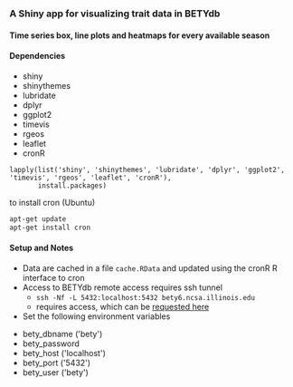### A Shiny app for visualizing trait data in BETYdb

#### Time series box, line plots and heatmaps for every available season

#### Dependencies

- shiny
- shinythemes
- lubridate
- dplyr
- ggplot2
- timevis
- rgeos
- leaflet
- cronR

```{r echo=FALSE}
lapply(list('shiny', 'shinythemes', 'lubridate', 'dplyr', 'ggplot2', 'timevis', 'rgeos', 'leaflet', 'cronR'),
       install.packages)
```

to install cron (Ubuntu)

```sh
apt-get update
apt-get install cron
```

#### Setup and Notes

* Data are cached in a file `cache.RData` and updated using the cronR R interface to cron
* Access to BETYdb remote access requires ssh tunnel 
  * `ssh -Nf -L 5432:localhost:5432 bety6.ncsa.illinois.edu`
  * requires access, which can be [requested here](https://identity.ncsa.illinois.edu/join/TU49BUUEDM)
* Set the following environment variables

- bety_dbname ('bety')
- bety_password
- bety_host ('localhost')
- bety_port ('5432')
- bety_user ('bety')
